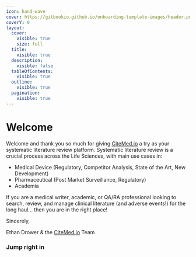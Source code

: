 ```yaml
---
icon: hand-wave
cover: https://gitbookio.github.io/onboarding-template-images/header.png
coverY: 0
layout:
  cover:
    visible: true
    size: full
  title:
    visible: true
  description:
    visible: false
  tableOfContents:
    visible: true
  outline:
    visible: true
  pagination:
    visible: true
---
```


# Welcome

Welcome and thank you so much for giving [CiteMed.io](http://citemed.io) a try as your systematic literature review platform. Systematic literature review is a crucial process across the Life Sciences, with main use cases in:

* Medical Device (Regulatory, Competitor Analysis, State of the Art, New Development)
* Pharmaceutical (Post Market Surveillance, Regulatory)
* Academia

If you are a medical writer, academic, or QA/RA professional looking to search, review, and manage clinical literature (and adverse events!) for the long haul… then you are in the right place!

Sincerely,&#x20;

Ethan Drower & the [CiteMed.io](http://citemed.io) Team

### Jump right in
